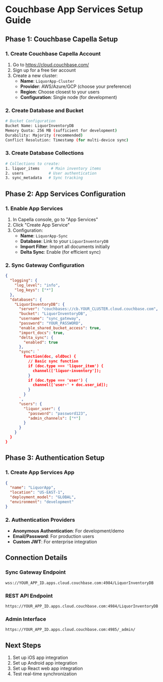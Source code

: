 # Couchbase App Services Setup Guide

## Phase 1: Couchbase Capella Setup

### 1. Create Couchbase Capella Account
1. Go to https://cloud.couchbase.com/
2. Sign up for a free tier account
3. Create a new cluster:
   - **Name**: `LiquorApp-Cluster`
   - **Provider**: AWS/Azure/GCP (choose your preference)
   - **Region**: Choose closest to your users
   - **Configuration**: Single node (for development)

### 2. Create Database and Bucket
```bash
# Bucket Configuration
Bucket Name: LiquorInventoryDB
Memory Quota: 256 MB (sufficient for development)
Durability: Majority (recommended)
Conflict Resolution: Timestamp (for multi-device sync)
```

### 3. Create Database Collections
```bash
# Collections to create:
1. liquor_items     # Main inventory items
2. users           # User authentication
3. sync_metadata   # Sync tracking
```

## Phase 2: App Services Configuration

### 1. Enable App Services
1. In Capella console, go to "App Services"
2. Click "Create App Service"
3. Configuration:
   - **Name**: `LiquorApp-Sync`
   - **Database**: Link to your `LiquorInventoryDB`
   - **Import Filter**: Import all documents initially
   - **Delta Sync**: Enable (for efficient sync)

### 2. Sync Gateway Configuration
```json
{
  "logging": {
    "log_level": "info",
    "log_keys": ["*"]
  },
  "databases": {
    "LiquorInventoryDB": {
      "server": "couchbases://cb.YOUR_CLUSTER.cloud.couchbase.com",
      "bucket": "LiquorInventoryDB",
      "username": "sync_gateway",
      "password": "YOUR_PASSWORD",
      "enable_shared_bucket_access": true,
      "import_docs": true,
      "delta_sync": {
        "enabled": true
      },
      "sync": `
        function(doc, oldDoc) {
          // Basic sync function
          if (doc.type === 'liquor_item') {
            channel(['liquor-inventory']);
          }
          if (doc.type === 'user') {
            channel(['user-' + doc.user_id]);
          }
        }
      `,
      "users": {
        "liquor_user": {
          "password": "password123",
          "admin_channels": ["*"]
        }
      }
    }
  }
}
```

## Phase 3: Authentication Setup

### 1. Create App Services App
```json
{
  "name": "LiquorApp",
  "location": "US-EAST-1",
  "deployment_model": "GLOBAL",
  "environment": "development"
}
```

### 2. Authentication Providers
- **Anonymous Authentication**: For development/demo
- **Email/Password**: For production users
- **Custom JWT**: For enterprise integration

## Connection Details

### Sync Gateway Endpoint
```
wss://YOUR_APP_ID.apps.cloud.couchbase.com:4984/LiquorInventoryDB
```

### REST API Endpoint
```
https://YOUR_APP_ID.apps.cloud.couchbase.com:4984/LiquorInventoryDB
```

### Admin Interface
```
https://YOUR_APP_ID.apps.cloud.couchbase.com:4985/_admin/
```

## Next Steps
1. Set up iOS app integration
2. Set up Android app integration  
3. Set up React web app integration
4. Test real-time synchronization
